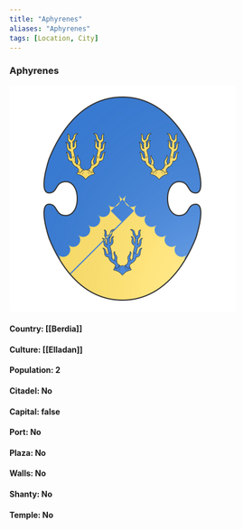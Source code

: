 ```yaml
---
title: "Aphyrenes"
aliases: "Aphyrenes"
tags: [Location, City]
---
```

### Aphyrenes
![](attachment/08d70d4b22be42f633735ea3ab0b4210.svg)

#### Country: [[Berdia]]

#### Culture: [[Elladan]]

#### Population: 2

#### Citadel: No

#### Capital: false

#### Port: No

#### Plaza: No

#### Walls: No

#### Shanty: No

#### Temple: No

